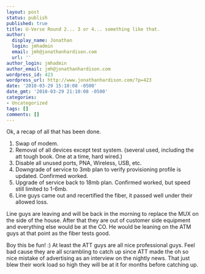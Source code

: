 ```yaml
---
layout: post
status: publish
published: true
title: U-Verse Round 2... 3 or 4... something like that.
author:
  display_name: Jonathan
  login: jmhadmin
  email: jmh@jonathanhardison.com
  url: ''
author_login: jmhadmin
author_email: jmh@jonathanhardison.com
wordpress_id: 423
wordpress_url: http://www.jonathanhardison.com/?p=423
date: '2010-03-29 15:10:08 -0500'
date_gmt: '2010-03-29 21:10:08 -0500'
categories:
- Uncategorized
tags: []
comments: []
---
```

Ok, a recap of all that has been done.

  1. Swap of modem.
  2. Removal of all devices except test system. (several used, including the att tough book. One at a time, hard wired.)
  3. Disable all unused ports, PNA, Wireless, USB, etc.
  4. Downgrade of service to 3mb plan to verify provisioning profile is updated. Confirmed worked.
  5. Upgrade of service back to 18mb plan. Confirmed worked, but speed still limited to 1-6mb.
  6. Line guys came out and recertified the fiber, it passed well under their allowed loss.

Line guys are leaving and will be back in the morning to replace the MUX on the side of the house. After that they are out of customer side equipment and everything else would be at the CO. He would be leaning on the ATM guys at that point as the fiber tests good.

Boy this be fun! :) At least the ATT guys are all nice professional guys. Feel bad cause they are all scrambling to catch up since ATT made the oh so nice mistake of advertising as an interview on the nightly news. That just blew their work load so high they will be at it for months before catching up.
